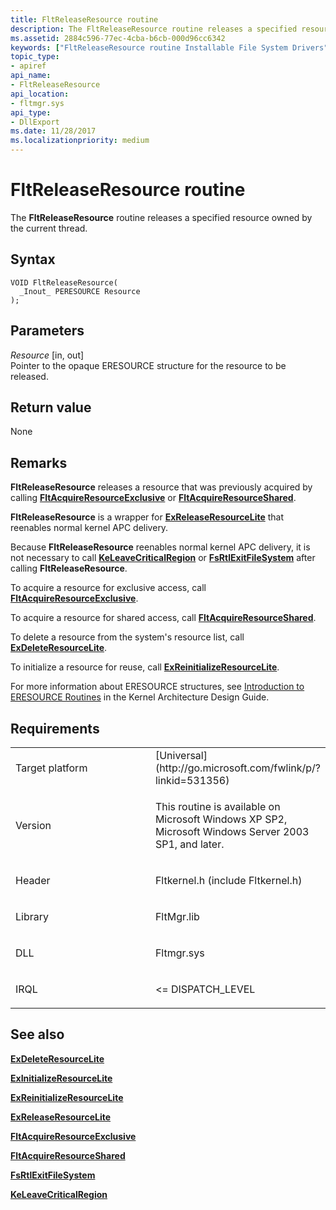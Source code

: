 ```yaml
---
title: FltReleaseResource routine
description: The FltReleaseResource routine releases a specified resource owned by the current thread.
ms.assetid: 2884c596-77ec-4cba-b6cb-000d96cc6342
keywords: ["FltReleaseResource routine Installable File System Drivers"]
topic_type:
- apiref
api_name:
- FltReleaseResource
api_location:
- fltmgr.sys
api_type:
- DllExport
ms.date: 11/28/2017
ms.localizationpriority: medium
---
```


# FltReleaseResource routine


The **FltReleaseResource** routine releases a specified resource owned by the current thread.

Syntax
------

```ManagedCPlusPlus
VOID FltReleaseResource(
  _Inout_ PERESOURCE Resource
);
```

Parameters
----------

*Resource* \[in, out\]  
Pointer to the opaque ERESOURCE structure for the resource to be released.

Return value
------------

None

Remarks
-------

**FltReleaseResource** releases a resource that was previously acquired by calling [**FltAcquireResourceExclusive**](fltacquireresourceexclusive.md) or [**FltAcquireResourceShared**](fltacquireresourceshared.md).

**FltReleaseResource** is a wrapper for [**ExReleaseResourceLite**](https://msdn.microsoft.com/library/windows/hardware/ff545597) that reenables normal kernel APC delivery.

Because **FltReleaseResource** reenables normal kernel APC delivery, it is not necessary to call [**KeLeaveCriticalRegion**](https://msdn.microsoft.com/library/windows/hardware/ff552964) or [**FsRtlExitFileSystem**](fsrtlexitfilesystem.md) after calling **FltReleaseResource**.

To acquire a resource for exclusive access, call [**FltAcquireResourceExclusive**](fltacquireresourceexclusive.md).

To acquire a resource for shared access, call [**FltAcquireResourceShared**](fltacquireresourceshared.md).

To delete a resource from the system's resource list, call [**ExDeleteResourceLite**](https://msdn.microsoft.com/library/windows/hardware/ff544578).

To initialize a resource for reuse, call [**ExReinitializeResourceLite**](https://msdn.microsoft.com/library/windows/hardware/ff545542).

For more information about ERESOURCE structures, see [Introduction to ERESOURCE Routines](https://msdn.microsoft.com/library/windows/hardware/ff548046) in the Kernel Architecture Design Guide.

Requirements
------------

<table>
<colgroup>
<col width="50%" />
<col width="50%" />
</colgroup>
<tbody>
<tr class="odd">
<td align="left"><p>Target platform</p></td>
<td align="left">[Universal](http://go.microsoft.com/fwlink/p/?linkid=531356)</td>
</tr>
<tr class="even">
<td align="left"><p>Version</p></td>
<td align="left"><p>This routine is available on Microsoft Windows XP SP2, Microsoft Windows Server 2003 SP1, and later.</p></td>
</tr>
<tr class="odd">
<td align="left"><p>Header</p></td>
<td align="left">Fltkernel.h (include Fltkernel.h)</td>
</tr>
<tr class="even">
<td align="left"><p>Library</p></td>
<td align="left">FltMgr.lib</td>
</tr>
<tr class="odd">
<td align="left"><p>DLL</p></td>
<td align="left">Fltmgr.sys</td>
</tr>
<tr class="even">
<td align="left"><p>IRQL</p></td>
<td align="left"><p>&lt;= DISPATCH_LEVEL</p></td>
</tr>
</tbody>
</table>

## See also


[**ExDeleteResourceLite**](https://msdn.microsoft.com/library/windows/hardware/ff544578)

[**ExInitializeResourceLite**](https://msdn.microsoft.com/library/windows/hardware/ff545317)

[**ExReinitializeResourceLite**](https://msdn.microsoft.com/library/windows/hardware/ff545542)

[**ExReleaseResourceLite**](https://msdn.microsoft.com/library/windows/hardware/ff545597)

[**FltAcquireResourceExclusive**](fltacquireresourceexclusive.md)

[**FltAcquireResourceShared**](fltacquireresourceshared.md)

[**FsRtlExitFileSystem**](fsrtlexitfilesystem.md)

[**KeLeaveCriticalRegion**](https://msdn.microsoft.com/library/windows/hardware/ff552964)

 

 






